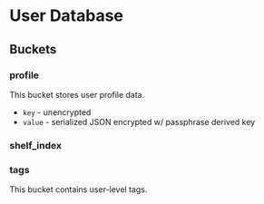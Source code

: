 # User Database

## Buckets

### profile

This bucket stores user profile data.

* `key` - unencrypted <user UUID>
* `value` - serialized JSON encrypted w/ passphrase derived key

### shelf_index

### tags

This bucket contains user-level tags.
